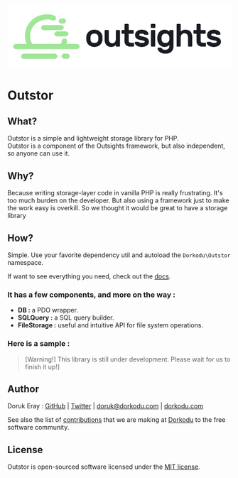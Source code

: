 ![Outsights Logo](assets/outsights-dark.png)

# Outstor

## What?

Outstor is a simple and lightweight storage library for PHP. <br>Outstor is a component of the Outsights framework, but also independent, so anyone can use it.

## Why?

Because writing storage-layer code in vanilla PHP is really frustrating. It's too much burden on the developer. But also using a framework just to make the work easy is overkill. So we thought it would be great to have a storage library 

## How?

Simple. Use your favorite dependency util and autoload the `Dorkodu\Outstor` namespace.

If want to see everything you need, check out the [docs](DOCS.md).

### **It has a few components, and more on the way :**

- **DB :** a PDO wrapper.
- **SQLQuery :** a SQL query builder.
- **FileStorage :** useful and intuitive API for file system operations.

### Here is a sample :

> [Warning!] This library is still under development. Please wait for us to finish it up!]

## Author

Doruk Eray : [GitHub](https://github.com/dorukdorkodu)  | [Twitter](https://twitter.com/dorkodu) | [doruk@dorkodu.com](mailto:doruk@dorkodu.com) | [dorkodu.com](https://dorkodu.com)

See also the list of [contributions](https://libre.dorkodu.com) that we are making at [Dorkodu](dorkodu.com) to the free software community.

## License

Outstor is open-sourced software licensed under the [MIT license](LICENSE).

